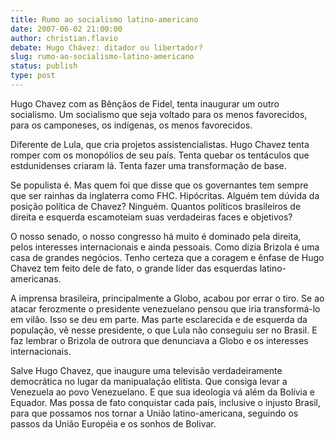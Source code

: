```yaml
---
title: Rumo ao socialismo latino-americano
date: 2007-06-02 21:00:00
author: christian.flavio
debate: Hugo Chávez: ditador ou libertador?
slug: rumo-ao-socialismo-latino-americano
status: publish 
type: post
---
```


Hugo Chavez com as Bênçãos de Fidel, tenta inaugurar um outro socialismo. Um socialismo que seja voltado para os menos favorecidos, para os camponeses, os indígenas, os menos favorecidos.  

 Diferente de Lula, que cria projetos assistencialistas. Hugo Chavez tenta romper com os monopólios de seu país. Tenta quebar os tentáculos que estdunidenses criaram lá. Tenta fazer uma transformação de base.   

 Se populista é. Mas quem foi que disse que os governantes tem sempre que ser rainhas da inglaterra como FHC. Hipócritas. Alguém tem dúvida da posição política de Chavez? Ninguém. Quantos políticos brasileiros de direita e esquerda escamoteiam suas verdadeiras faces e objetivos?   

 O nosso senado, o nosso congresso há muito é dominado pela direita, pelos interesses internacionais e ainda pessoais. Como dizia Brizola é uma casa de grandes negócios. Tenho certeza que a coragem e ênfase de Hugo Chavez tem feito dele de fato, o grande líder das esquerdas latino-americanas.   

 A imprensa brasileira, principalmente a Globo, acabou por errar o tiro. Se ao atacar ferozmente o presidente venezuelano pensou que iria transformá-lo em vilão. Isso se deu em parte. Mas parte esclarecida e de esquerda da população, vê nesse presidente, o que Lula não conseguiu ser no Brasil. E faz lembrar o Brizola de outrora que denunciava a Globo e os interesses internacionais.   

 Salve Hugo Chavez, que inaugure uma televisão verdadeiramente democrática no lugar da manipualação elitista. Que consiga levar a Venezuela ao povo Venezuelano. E que sua ideologia vá além da Bolívia e Equador. Mas possa de fato conquistar cada país, inclusive o injusto Brasil, para que possamos nos tornar a União latino-americana, seguindo os passos da União Européia e os sonhos de Bolivar.
